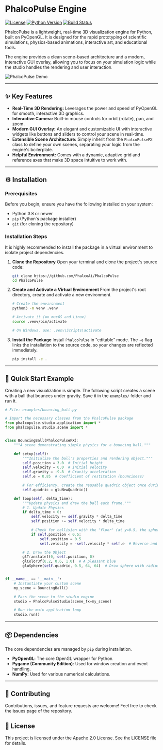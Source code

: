 # PhalcoPulse Engine

[![License](https://img.shields.io/badge/License-Apache_2.0-blue.svg)](https://opensource.org/licenses/Apache-2.0)
[![Python Version](https://img.shields.io/badge/python-3.8+-blue.svg)](https://www.python.org/downloads/)
[![Build Status](https://img.shields.io/badge/build-passing-brightgreen.svg)](https://github.com/)

PhalcoPulse is a lightweight, real-time 3D visualization engine for Python, built on PyOpenGL. It is designed for the
rapid prototyping of scientific simulations, physics-based animations, interactive art, and educational tools.

The engine provides a clean scene-based architecture and a modern, interactive GUI overlay, allowing you to focus on
your simulation logic while the studio handles the rendering and user interaction.


![PhalcoPulse Demo](docs/PhalcoPulseStudio.gif)

---

## ✨ Key Features

* **Real-Time 3D Rendering:** Leverages the power and speed of PyOpenGL for smooth, interactive 3D graphics.
* **Interactive Camera:** Built-in mouse controls for orbit (rotate), pan, and zoom.
* **Modern GUI Overlay:** An elegant and customizable UI with interactive widgets like buttons and sliders to control
  your scene in real-time.
* **Extensible Scene Architecture:** Simply inherit from the `PhalcoPulseFX` class to define your own scenes, separating
  your logic from the engine's boilerplate.
* **Helpful Environment:** Comes with a dynamic, adaptive grid and reference axes that make 3D space intuitive to work
  with.

---

## ⚙️ Installation

### Prerequisites

Before you begin, ensure you have the following installed on your system:

* Python 3.8 or newer
* `pip` (Python's package installer)
* `git` (for cloning the repository)

### Installation Steps

It is highly recommended to install the package in a virtual environment to isolate project dependencies.

1. **Clone the Repository**
   Open your terminal and clone the project's source code:
   ```bash
   git clone https://github.com/PhalcoAi/PhalcoPulse
   cd PhalcoPulse
   ```

2. **Create and Activate a Virtual Environment**
   From the project's root directory, create and activate a new environment.
   ```bash
   # Create the environment
   python3 -m venv .venv

   # Activate it (on macOS and Linux)
   source .venv/bin/activate
   
   # On Windows, use: .venv\Scripts\activate
   ```

3. **Install the Package**
   Install `PhalcoPulse` in "editable" mode. The `-e` flag links the installation to the source code, so your changes
   are reflected immediately.
   ```bash
   pip install -e .
   ```

---

## 🚀 Quick Start Example

Creating a new visualization is simple. The following script creates a scene with a ball that bounces under gravity.
Save it in the `examples/` folder and run it.

```python
# File: examples/bouncing_ball.py

# Import the necessary classes from the PhalcoPulse package
from phalcopulse.studio.application import *
from phalcopulse.studio.scene import *


class BouncingBall(PhalcoPulseFX):
    """A scene demonstrating simple physics for a bouncing ball."""

    def setup(self):
        """Initialize the ball's properties and rendering object."""
        self.position = 3.0  # Initial height
        self.velocity = 0.0  # Initial velocity
        self.gravity = -9.8  # Gravity acceleration
        self.e = 0.85  # Coefficient of restitution (bounciness)

        # For efficiency, create the reusable quadric object once during setup.
        self.quadric = gluNewQuadric()

    def loop(self, delta_time):
        """Update physics and draw the ball each frame."""
        # 1. Update Physics
        if delta_time > 0:
            self.velocity += self.gravity * delta_time
            self.position += self.velocity * delta_time

            # Check for collision with the "floor" (at y=0.5, the sphere's radius)
            if self.position < 0.5:
                self.position = 0.5
                self.velocity = -self.velocity * self.e  # Reverse and dampen velocity

        # 2. Draw the Object
        glTranslatef(0, self.position, 0)
        glColor3f(0.2, 0.6, 1.0)  # A pleasant blue
        gluSphere(self.quadric, 0.5, 64, 64)  # Draw sphere with radius 0.5


if __name__ == '__main__':
    # Instantiate your custom scene
    my_scene = BouncingBall()

    # Pass the scene to the studio engine
    studio = PhalcoPulseStudio(scene_fx=my_scene)

    # Run the main application loop
    studio.run()
```

---

## 📦 Dependencies

The core dependencies are managed by `pip` during installation.

* **PyOpenGL**: The core OpenGL wrapper for Python.
* **Pygame (Community Edition)**: Used for window creation and event handling.
* **NumPy**: Used for various numerical calculations.

---

## 🤝 Contributing

Contributions, issues, and feature requests are welcome! Feel free to check the issues page of the repository.

## 📜 License

This project is licensed under the Apache 2.0 License. See the [LICENSE](LICENSE) file for details.